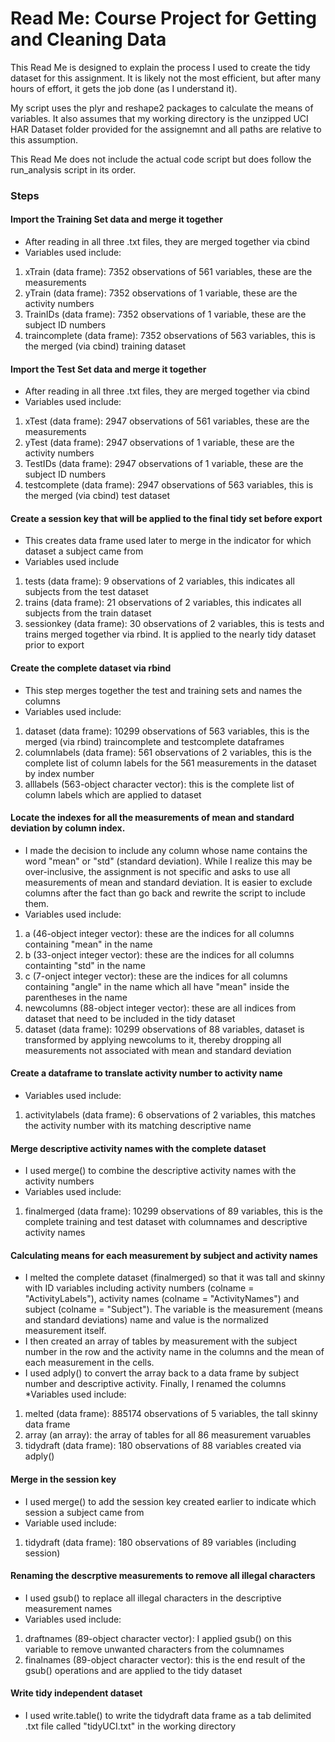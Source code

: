 Read Me: Course Project for Getting and Cleaning Data
==================================

This Read Me is designed to explain the process I used to create the tidy dataset for this assignment. It is likely not the most efficient, but after many hours of effort, it gets the job done (as I understand it).

My script uses the plyr and reshape2 packages to calculate the means of variables. It also assumes that my working directory is the unzipped UCI HAR Dataset folder provided for the assignemnt and all paths are relative to this assumption. 

This Read Me does not include the actual code script but does follow the run_analysis script in its order.


### Steps ###
#### Import the Training Set data and merge it together ####
* After reading in all three .txt files, they are merged together via cbind
* Variables used include:
1. xTrain (data frame): 7352 observations of 561 variables, these are the measurements
2. yTrain (data frame): 7352 observations of 1 variable, these are the activity numbers
3. TrainIDs (data frame): 7352 observations of 1 variable, these are the subject ID numbers
4. traincomplete (data frame): 7352 observations of 563 variables, this is the merged (via cbind) training dataset


#### Import the Test Set data and merge it together ####
* After reading in all three .txt files, they are merged together via cbind
* Variables used include:
1. xTest (data frame): 2947 observations of 561 variables, these are the measurements
2. yTest (data frame): 2947 observations of 1 variable, these are the activity numbers
3. TestIDs (data frame): 2947 observations of 1 variable, these are the subject ID numbers
4. testcomplete (data frame): 2947 observations of 563 variables, this is the merged (via cbind) test dataset


#### Create a session key that will be applied to the final tidy set before export ####
* This creates data frame used later to merge in the indicator for  which dataset a subject came from
* Variables used include
1. tests (data frame): 9 observations of 2 variables, this indicates all subjects from the test dataset
2. trains (data frame): 21 observations of 2 variables, this indicates all subjects from the train dataset
3. sessionkey (data frame): 30 observations of 2 variables, this is tests and trains merged together via rbind. It is applied to the nearly tidy dataset prior to export


#### Create the complete dataset via rbind ####
* This step merges together the test and training sets and names the columns
* Variables used include:
1. dataset (data frame): 10299 observations of 563 variables, this is the merged (via rbind) traincomplete and testcomplete dataframes
2. columnlabels (data frame): 561 observations of 2 variables, this is the complete list of column labels for the 561 measurements in the dataset by index number
3. alllabels (563-object character vector): this is the complete list of column labels which are applied to dataset


#### Locate the indexes for all the measurements of mean and standard deviation by column index. ####
* I made the decision to include any column whose name contains the word "mean" or "std" (standard deviation). While I realize this may be over-inclusive, the assignment is not specific and asks to use all measurements of mean and standard deviation. It is easier to exclude columns after the fact than go back and rewrite the script to include them.
* Variables used include:
1. a (46-object integer vector): these are the indices for all columns containing "mean" in the name
2. b (33-onject integer vector): these are the indices for all columns containting "std" in the name
3. c (7-onject integer vector): these are the indices for all columns containing "angle" in the name which all have "mean" inside the parentheses in the name
4. newcolumns (88-object integer vector): these are all indices from dataset that need to be included in the tidy dataset
5. dataset (data frame): 10299 observations of 88 variables, dataset is transformed by applying newcolums to it, thereby dropping all measurements not associated with mean and standard deviation


#### Create a dataframe to translate activity number to activity name ####
* Variables used include:
1. activitylabels (data frame): 6 observations of 2 variables, this matches the activity number with its matching descriptive name 


#### Merge descriptive activity names with the complete dataset ####
* I used merge() to combine the descriptive activity names with the activity numbers
* Variables used include:
1. finalmerged (data frame): 10299 observations of 89 variables, this is the complete training and test dataset with columnames and descriptive activity names

#### Calculating means for each measurement by subject and activity names ####
* I melted the complete dataset (finalmerged) so that it was tall and skinny with ID variables including activity numbers (colname = "ActivityLabels"), activity names (colname = "ActivityNames") and subject (colname = "Subject"). The variable is the measurement (means and standard deviations) name and value is the normalized measurement itself. 
* I then created an array of tables by measurement with the subject number in the row and the activity name in the columns and the mean of each measurement in the cells. 
* I used adply() to convert the array back to a data frame by subject number and descriptive activity. Finally, I renamed the columns
*Variables used include:
1. melted (data frame): 885174 observations of 5 variables, the tall skinny data frame
2. array (an array): the array of tables for all 86 measurement varuables
3. tidydraft (data frame): 180 observations of 88 variables created via adply()


#### Merge in the session key ####
* I used merge() to add the session key created earlier to indicate which session a subject came from 
* Variable used include:
1. tidydraft (data frame): 180 observations of 89 variables (including session)

#### Renaming the descrptive measurements to remove all illegal characters ####
* I used gsub() to replace all illegal characters in the descriptive measurement names
* Variables used include:
1. draftnames (89-object character vector): I applied gsub() on this variable to remove unwanted characters from the columnames
2. finalnames (89-object character vector): this is the end result of the gsub() operations and are applied to the tidy dataset


#### Write tidy independent dataset ####
* I used write.table() to write the tidydraft data frame as a tab delimited .txt file called "tidyUCI.txt" in the working directory
